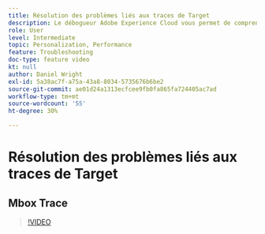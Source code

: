 ```yaml
---
title: Résolution des problèmes liés aux traces de Target
description: Le débogueur Adobe Experience Cloud vous permet de comprendre rapidement et facilement votre implémentation Target. Découvrez comment vous authentifier dans l’Experience Cloud et utiliser le puissant outil Target Traces pour examiner les qualifications de votre activité et de votre audience, ainsi que votre profil de visiteur.
role: User
level: Intermediate
topic: Personalization, Performance
feature: Troubleshooting
doc-type: feature video
kt: null
author: Daniel Wright
exl-id: 5a38ac7f-a75a-43a8-8034-5735676b6be2
source-git-commit: ae01d24a1313ecfcee9fb0fa865fa724405ac7ad
workflow-type: tm+mt
source-wordcount: '55'
ht-degree: 30%

---
```


# Résolution des problèmes liés aux traces de Target

## Mbox Trace

>[!VIDEO](https://video.tv.adobe.com/v/23113/?quality=12)

